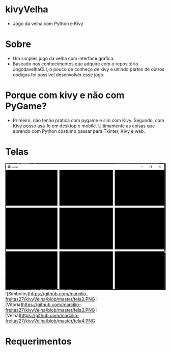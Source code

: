# kivyVelha

* Jogo da velha com Python e Kivy

# Sobre

* Um simples jogo da velha com interface gráfica. 
* Baseado nos conhecimentos que adquire com o repositório JogodavelhaCLI, o pouco de conheço de kivy e unindo partes de outros códigos foi possível desenvolver esse jogo.

# Porque com kivy e não com PyGame?

* Primeiro, não tenho prática com pygame e sim com Kivy. Segundo, com Kivy posso usa-lo em desktop e mobile. Ultimamente as coisas que aprendo com Python costumo passar para Tkinter, Kivy e web.

# Telas

![Tabuleiro](https://github.com/marcilio-freitas27/kivyVelha/blob/master/tela1.PNG)
![Símbolos]https://github.com/marcilio-freitas27/kivyVelha/blob/master/tela2.PNG
![Vitória]https://github.com/marcilio-freitas27/kivyVelha/blob/master/tela3.PNG
![Velha]https://github.com/marcilio-freitas27/kivyVelha/blob/master/tela4.PNG

# Requerimentos





